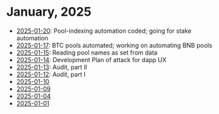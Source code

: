 # January, 2025

* [2025-01-20](20): Pool-indexing automation coded; going for stake automation
* [2025-01-17](17): BTC pools automated; working on automating BNB pools
* [2025-01-15](15): Reading pool names as set from data
* [2025-01-14](14): Development Plan of attack for dapp UX
* [2025-01-13](13): Audit, part II
* [2025-01-12](12): Audit, part I
* [2025-01-10](10)
* [2025-01-09](09)
* [2025-01-04](04)
* [2025-01-01](01)
